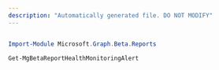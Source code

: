 ```yaml
---
description: "Automatically generated file. DO NOT MODIFY"
---
```


```powershell

Import-Module Microsoft.Graph.Beta.Reports

Get-MgBetaReportHealthMonitoringAlert

```